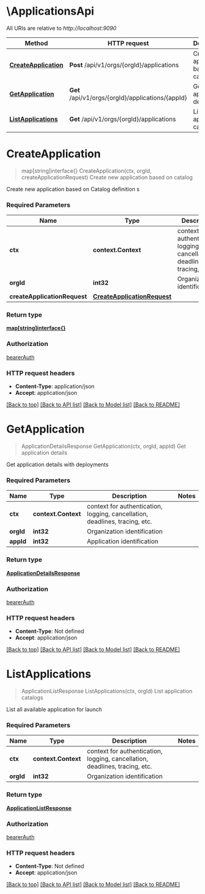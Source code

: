 # \ApplicationsApi

All URIs are relative to *http://localhost:9090*

Method | HTTP request | Description
------------- | ------------- | -------------
[**CreateApplication**](ApplicationsApi.md#CreateApplication) | **Post** /api/v1/orgs/{orgId}/applications | Create new application based on catalog
[**GetApplication**](ApplicationsApi.md#GetApplication) | **Get** /api/v1/orgs/{orgId}/applications/{appId} | Get application details
[**ListApplications**](ApplicationsApi.md#ListApplications) | **Get** /api/v1/orgs/{orgId}/applications | List application catalogs


# **CreateApplication**
> map[string]interface{} CreateApplication(ctx, orgId, createApplicationRequest)
Create new application based on catalog

Create new application based on Catalog definition s

### Required Parameters

Name | Type | Description  | Notes
------------- | ------------- | ------------- | -------------
 **ctx** | **context.Context** | context for authentication, logging, cancellation, deadlines, tracing, etc.
  **orgId** | **int32**| Organization identification | 
  **createApplicationRequest** | [**CreateApplicationRequest**](CreateApplicationRequest.md)|  | 

### Return type

[**map[string]interface{}**](map[string]interface{}.md)

### Authorization

[bearerAuth](../README.md#bearerAuth)

### HTTP request headers

 - **Content-Type**: application/json
 - **Accept**: application/json

[[Back to top]](#) [[Back to API list]](../README.md#documentation-for-api-endpoints) [[Back to Model list]](../README.md#documentation-for-models) [[Back to README]](../README.md)

# **GetApplication**
> ApplicationDetailsResponse GetApplication(ctx, orgId, appId)
Get application details

Get application details with deployments

### Required Parameters

Name | Type | Description  | Notes
------------- | ------------- | ------------- | -------------
 **ctx** | **context.Context** | context for authentication, logging, cancellation, deadlines, tracing, etc.
  **orgId** | **int32**| Organization identification | 
  **appId** | **int32**| Application identification | 

### Return type

[**ApplicationDetailsResponse**](ApplicationDetailsResponse.md)

### Authorization

[bearerAuth](../README.md#bearerAuth)

### HTTP request headers

 - **Content-Type**: Not defined
 - **Accept**: application/json

[[Back to top]](#) [[Back to API list]](../README.md#documentation-for-api-endpoints) [[Back to Model list]](../README.md#documentation-for-models) [[Back to README]](../README.md)

# **ListApplications**
> ApplicationListResponse ListApplications(ctx, orgId)
List application catalogs

List all available application for launch

### Required Parameters

Name | Type | Description  | Notes
------------- | ------------- | ------------- | -------------
 **ctx** | **context.Context** | context for authentication, logging, cancellation, deadlines, tracing, etc.
  **orgId** | **int32**| Organization identification | 

### Return type

[**ApplicationListResponse**](ApplicationListResponse.md)

### Authorization

[bearerAuth](../README.md#bearerAuth)

### HTTP request headers

 - **Content-Type**: Not defined
 - **Accept**: application/json

[[Back to top]](#) [[Back to API list]](../README.md#documentation-for-api-endpoints) [[Back to Model list]](../README.md#documentation-for-models) [[Back to README]](../README.md)

